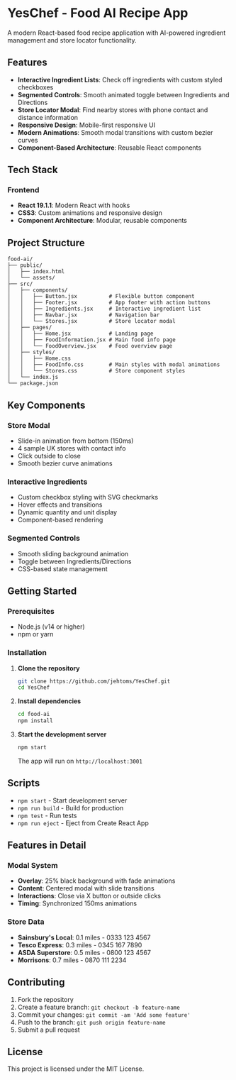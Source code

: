 # YesChef - Food AI Recipe App

A modern React-based food recipe application with AI-powered ingredient management and store locator functionality.

## Features

- **Interactive Ingredient Lists**: Check off ingredients with custom styled checkboxes
- **Segmented Controls**: Smooth animated toggle between Ingredients and Directions
- **Store Locator Modal**: Find nearby stores with phone contact and distance information
- **Responsive Design**: Mobile-first responsive UI
- **Modern Animations**: Smooth modal transitions with custom bezier curves
- **Component-Based Architecture**: Reusable React components

## Tech Stack

### Frontend
- **React 19.1.1**: Modern React with hooks
- **CSS3**: Custom animations and responsive design
- **Component Architecture**: Modular, reusable components

## Project Structure

```
food-ai/
├── public/
│   ├── index.html
│   └── assets/
├── src/
│   ├── components/
│   │   ├── Button.jsx          # Flexible button component
│   │   ├── Footer.jsx          # App footer with action buttons
│   │   ├── Ingredients.jsx     # Interactive ingredient list
│   │   ├── Navbar.jsx          # Navigation bar
│   │   └── Stores.jsx          # Store locator modal
│   ├── pages/
│   │   ├── Home.jsx            # Landing page
│   │   ├── FoodInformation.jsx # Main food info page
│   │   └── FoodOverview.jsx    # Food overview page
│   ├── styles/
│   │   ├── Home.css
│   │   ├── FoodInfo.css        # Main styles with modal animations
│   │   └── Stores.css          # Store component styles
│   └── index.js
└── package.json
```

## Key Components

### Store Modal
- Slide-in animation from bottom (150ms)
- 4 sample UK stores with contact info
- Click outside to close
- Smooth bezier curve animations

### Interactive Ingredients
- Custom checkbox styling with SVG checkmarks
- Hover effects and transitions
- Dynamic quantity and unit display
- Component-based rendering

### Segmented Controls
- Smooth sliding background animation
- Toggle between Ingredients/Directions
- CSS-based state management

## Getting Started

### Prerequisites
- Node.js (v14 or higher)
- npm or yarn

### Installation

1. **Clone the repository**
   ```bash
   git clone https://github.com/jehtoms/YesChef.git
   cd YesChef
   ```

2. **Install dependencies**
   ```bash
   cd food-ai
   npm install
   ```

3. **Start the development server**
   ```bash
   npm start
   ```
   The app will run on `http://localhost:3001`

## Scripts

- `npm start` - Start development server
- `npm run build` - Build for production
- `npm test` - Run tests
- `npm run eject` - Eject from Create React App

## Features in Detail

### Modal System
- **Overlay**: 25% black background with fade animations
- **Content**: Centered modal with slide transitions
- **Interactions**: Close via X button or outside clicks
- **Timing**: Synchronized 150ms animations

### Store Data
- **Sainsbury's Local**: 0.1 miles - 0333 123 4567
- **Tesco Express**: 0.3 miles - 0345 167 7890
- **ASDA Superstore**: 0.5 miles - 0800 123 4567
- **Morrisons**: 0.7 miles - 0870 111 2234

## Contributing

1. Fork the repository
2. Create a feature branch: `git checkout -b feature-name`
3. Commit your changes: `git commit -am 'Add some feature'`
4. Push to the branch: `git push origin feature-name`
5. Submit a pull request

## License

This project is licensed under the MIT License.
